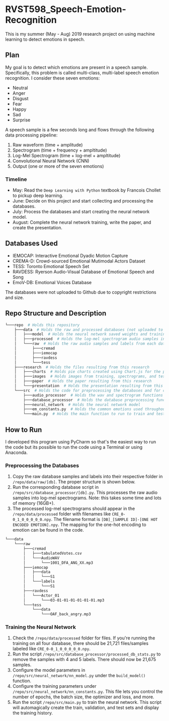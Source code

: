 # RVST598_Speech-Emotion-Recognition

This is my summer (May - Aug) 2019 research project on using machine learning to detect emotions in speech.

## Plan

My goal is to detect which emotions are present in a speech sample. Specifically, this problem is called multi-class, multi-label speech emotion recognition. I consider these seven
emotions:

- Neutral
- Anger
- Disgust
- Fear
- Happy
- Sad
- Surprise

A speech sample is a few seconds long and flows through the following data processing pipeline:

1. Raw waveform (time + amplitude)
2. Spectrogram (time + frequency + ampltitude)
3. Log-Mel Spectrogram (time + log-mel + ampltitude)
4. Convolutional Neural Network (CNN)
5. Output (one or more of the seven emotions)

### Timeline

- May: Read the `Deep Learning with Python` textbook by Francois Chollet to pickup deep learning.
- June: Decide on this project and start collecting and processing the databases.
- July: Process the databases and start creating the neural network model.
- August: Complete the neural network training, write the paper, and create the presentation.

## Databases Used

- IEMOCAP: Interactive Emotional Dyadic Motion Capture
- CREMA-D: Crowd-sourced Emotional Mutimodal Actors Dataset
- TESS: Toronto Emotional Speech Set
- RAVDESS: Ryerson Audio-Visual Database of Emotional Speech and Song
- EmoV-DB: Emotional Voices Database

The databases were not uploaded to Github due to copyright restrictions and size.

## Repo Structure and Description

```bash
└───repo  # Holds this repository
    ├───data  # Holds the raw and processed databases (not uploaded to Github)
    │   ├───model  # Holds the neural network saved weights and training history
    │   ├───processed  # Holds the log-mel spectrogram audio samples in the form of numpy arrays
    │   └───raw  # Holds the raw audio samples and labels from each database
    │       ├───cremad
    │       ├───iemocap
    │       ├───ravdess
    │       └───tess
    ├───research  # Holds the files resulting from this research
    │   ├───charts  # Holds pie charts created using Chart.js for the paper and presentation
    │   ├───images  # Holds images from training, spectrograms, and testing.
    │   ├───paper  # Holds the paper resulting from this research
    │   └───presentation  # Holds the presentation resulting from this research
    └───src  # Holds the code for preprocessing the databases and for creating/training the neural network model
        ├───audio_processor  # Holds the wav and spectrogram functions
        ├───database_processor  # Holds the database preprocessing functions
        ├───neural_network  # Holds the neural network model
        ├───em_constants.py  # Holds the common emotions used throughout the program
        └───main.py  # Holds the main function to run to train and test the neural network model
```

## How to Run

I developed this program using PyCharm so that's the easiest way to run the code but its possible to run the code using a Terminal or using Anaconda.

### Preprocessing the Databases

1. Copy the raw database samples and labels into their respective folder in `/repo/data/raw/[db]`. The proper structure is shown below.
2. Run the corresponding database script in `/repo/src/database_processor/[db].py`. This processes the raw audio samples into log-mel spectrograms. Note: this takes some time and lots of memory (16GB+).
3. The processed log-mel spectrograms should appear in the `/repo/data/processed` folder with filenames like `CRE_0-0_1_0_0_0_0_0.npy`. The filename format is `[DB]_[SAMPLE ID]-[ONE HOT ENCODED EMOTION].npy`. The mapping for the one-hot encoding to emotion can be found in the code.

```bash
└───data
    └───raw
        ├───cremad
        │   ├───tabulatedVotes.csv
        │   └───AudioWAV
        │       └───1001_DFA_ANG_XX.mp3
        ├───iemocap
        │   ├───data
        │   │   └───S1
        │   └───labels
        │       └───S1
        ├───ravdess
        │   └───Actor_01
        │       └───03-01-01-01-01-01-01.mp3
        └───tess
            └───data
                └───OAF_back_angry.mp3
```

### Training the Neural Network

1. Check the `/repo/data/processed` folder for files. If you're running the training on all four database, there should be 21,721 files/samples labeled like `CRE_0-0_1_0_0_0_0_0.npy`.
2. Run the script `/repo/src/database_processor/processed_db_stats.py` to remove the samples with 4 and 5 labels. There should now be 21,675 samples.
3. Configure the model parameters in `/repo/src/neural_network/nn_model.py` under the `build_model()` function.
4. Configure the training parameters under `/repo/src/neural_network/nn_constants.py`. This file lets you control the number of epochs, the batch size, the optimizer and loss, and more.
5. Run the script `/repo/src/main.py` to train the neural network. This script will automagically create the train, validation, and test sets and display the training history.
